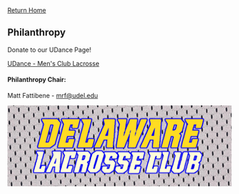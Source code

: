 [Return Home](http://delawarelacrosse.club/index)

## Philanthropy

Donate to our UDance Page!

[UDance - Men's Club Lacrosse](https://www.udancede.org/bpos_teampage.aspx?eventtag=ud2018&teamid=1185)

#### Philanthropy Chair:

Matt Fattibene - mrf@udel.edu

![Banner](/meshbanner.jpg)
